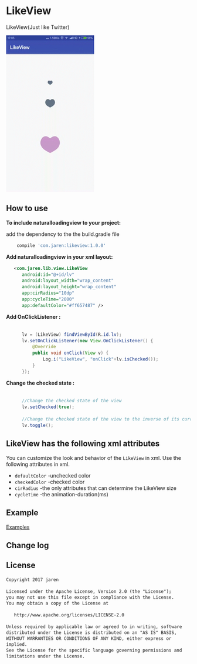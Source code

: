 
 # LikeView

LikeView(Just like Twitter) 

![](images/screenshot.gif)

How to use
----------
**To include naturalloadingview to your project:**

add the dependency to the the  build.gradle file

```gradle
    compile 'com.jaren:likeview:1.0.0'
```
**Add naturalloadingview in your xml layout:**

  ```xml
     <com.jaren.lib.view.LikeView
        android:id="@+id/lv"
        android:layout_width="wrap_content"
        android:layout_height="wrap_content"
        app:cirRadius="10dp"
        app:cycleTime="2000"
        app:defaultColor="#ff657487" />
```
**Add OnClickListener :**

  ```java

        lv = (LikeView) findViewById(R.id.lv);
        lv.setOnClickListener(new View.OnClickListener() {
            @Override
            public void onClick(View v) {
                Log.i("LikeView", "onClick"+lv.isChecked());
            }
        });
```
**Change the checked state :**

  ```java

        //Change the checked state of the view
        lv.setChecked(true);

        //Change the checked state of the view to the inverse of its current state
        lv.toggle();
```
LikeView has the following xml attributes
----------
You can customize the look and behavior of the `LikeView` in xml. Use the following attributes in xml.

- `defaultColor` -unchecked color
- `checkedColor` -checked color
- `cirRadius` -the only attributes that can determine the LikeView size
- `cycleTime` -the animation-duration(ms)

Example
----------
[Examples](https://github.com/qkxyjren/LikeView/tree/master/app)

Change log
---------
License
----------

    Copyright 2017 jaren

    Licensed under the Apache License, Version 2.0 (the "License");
    you may not use this file except in compliance with the License.
    You may obtain a copy of the License at

       http://www.apache.org/licenses/LICENSE-2.0

    Unless required by applicable law or agreed to in writing, software
    distributed under the License is distributed on an "AS IS" BASIS,
    WITHOUT WARRANTIES OR CONDITIONS OF ANY KIND, either express or implied.
    See the License for the specific language governing permissions and
    limitations under the License.